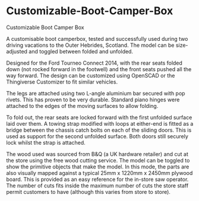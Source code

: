 # Customizable-Boot-Camper-Box
Customizable Boot Camper Box

A customisable boot camperbox, tested and successfully used during two driving vacations to the Outer Hebrides, Scotland. The model can be size-adjusted and toggled between folded and unfolded.

Designed for the Ford Tourneo Connect 2014, with the rear seats folded down (not rocked forward in the footwell) and the front seats pushed all the way forward. The design can be customized using OpenSCAD or the Thingiverse Customizer to fit similar vehicles. 

The legs are attached using two L-angle aluminium bar secured with pop rivets. This has proven to be very durable. Standard piano hinges were attached to the edges of the moving surfaces to allow folding.

To fold out, the rear seats are locked forward with the first unfolded surface laid over them.  A towing strap modified with loops at either-end is fitted as a bridge between the chassis catch bolts on each of the sliding doors. This is used as support for the second unfolded surface. Both doors still securely lock whilst the strap is attached.

The wood used was sourced from B&Q (a UK hardware retailer) and cut at the store using the free wood cutting service. The model can be toggled to show the primitive objects that make the model. In this mode, the parts are also visually mapped against a typical 25mm x 1220mm x 2450mm plywood board. This is provided as an easy reference for the in-store saw operator.  The number of cuts fits inside the maximum number of cuts the store staff permit customers to have (although this varies from store to store).

